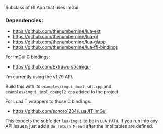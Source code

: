 Subclass of GLApp that uses ImGui.

### Dependencies:

- https://github.com/thenumbernine/lua-ext
- https://github.com/thenumbernine/lua-gl
- https://github.com/thenumbernine/lua-glapp
- https://github.com/thenumbernine/lua-ffi-bindings

For ImGui C bindings:
- https://github.com/Extrawurst/cimgui

I'm currently using the v1.79 API.

Build this with its `examples/imgui_impl_sdl.cpp` and `examples/imgui_impl_opengl2.cpp` added to the project.

For LuaJIT wrappers to those C bindings:
- https://github.com/sonoro1234/LuaJIT-ImGui

This expects the subfolder `lua/imgui` to be in `LUA_PATH`.
If you run into any API issues, just add a `do return M end` after the Impl tables are defined.
